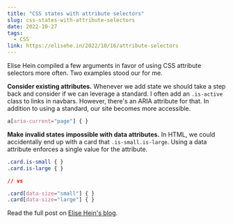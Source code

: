 ```yaml
---
title: "CSS states with attribute selectors"
slug: css-states-with-attribute-selectors
date: 2022-10-27
tags:
  - CSS
link: https://elisehe.in/2022/10/16/attribute-selectors
---
```


Elise Hein compiled a few arguments in favor of using CSS attribute selectors more often. Two examples stood our for me.

**Consider existing attributes.** Whenever we add state we should take a step back and consider if we can leverage a standard. I often add an `.is-active` class to links in navbars. However, there's an ARIA attribute for that. In addition to using a standard, our site becomes more accessible.

```css
a[aria-current="page"] { }
```

**Make invalid states impossible with data attributes.** In HTML, we could accidentally end up with a card that `.is-small.is-large`. Using a data attribute enforces a single value for the attribute.

```css
.card.is-small { }
.card.is-large { }

// vs

.card[data-size="small"] { }
.card[data-size="large"] { }
```

Read the full post on [Elise Hein's blog](https://elisehe.in/2022/10/16/attribute-selectors).
